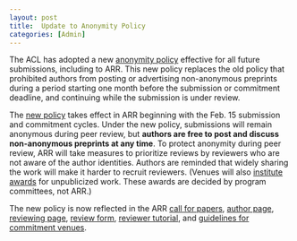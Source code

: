 ```yaml
---
layout: post
title:  Update to Anonymity Policy
categories: [Admin]
---
```


The ACL has adopted a new [anonymity policy](https://www.aclweb.org/adminwiki/index.php/ACL_Anonymity_Policy) effective for all future submissions, including to ARR. This new policy replaces the old policy that prohibited authors from posting or advertising non-anonymous preprints during a period starting one month before the submission or commitment deadline, and continuing while the submission is under review.

The [new policy](https://www.aclweb.org/adminwiki/index.php/ACL_Policies_for_Review_and_Citation) takes effect in ARR beginning with the Feb. 15 submission and commitment cycles. Under the new policy, submissions will remain anonymous during peer review, but __authors are free to post and discuss non-anonymous preprints at any time__. To protect anonymity during peer review, ARR will take measures to prioritize reviews by reviewers who are not aware of the author identities. Authors are reminded that widely sharing the work will make it harder to recruit reviewers. (Venues will also [institute awards](https://www.aclweb.org/adminwiki/index.php/ACL_Conference_Awards_Policy#Additional_Award_Slots_for_Unpublicized_Work) for unpublicized work. These awards are decided by program committees, not ARR.)

The new policy is now reflected in the ARR [call for papers](/cfp), [author page](/authors), [reviewing page](/reviewing), [review form](/reviewform), [reviewer tutorial](/reviewertutorial), and [guidelines for commitment venues](/organizers).
